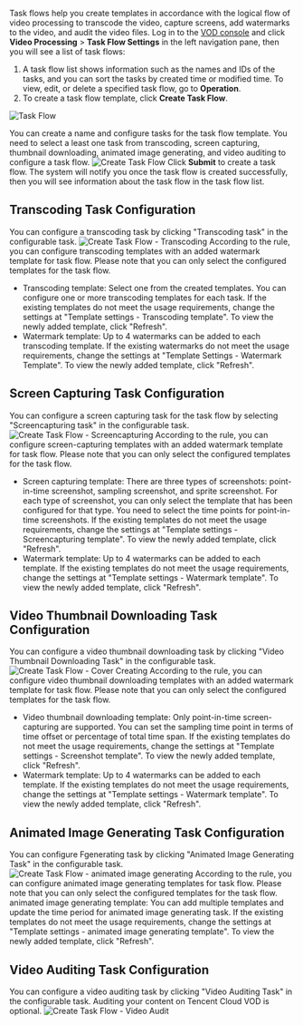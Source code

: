 Task flows help you create templates in accordance with the logical flow of video processing to transcode the video, capture screens, add watermarks to the video, and audit the video files. 
Log in to the [VOD console](https://console.cloud.tencent.com/video) and click **Video Processing** > **Task Flow Settings** in the left navigation pane, then you will see a list of task flows:
1. A task flow list shows information such as the names and IDs of the tasks, and you can sort the tasks by created time or modified time. To view, edit, or delete a specified task flow, go to **Operation**.
2. To create a task flow template, click **Create Task Flow**.

![Task Flow](https://main.qcloudimg.com/raw/a47ba19d0719ea474a640790b2a8b26d.png)

You can create a name and configure tasks for the task flow template. You need to select a least one task from transcoding, screen capturing, thumbnail downloading, animated image generating, and video auditing to configure a task flow.
![Create Task Flow](https://main.qcloudimg.com/raw/f1a66053364891b0f283c13e9364bb73.png)
Click **Submit** to create a task flow. The system will notify you once the task flow is created successfully, then you will see information about the task flow in the task flow list. 

## Transcoding Task Configuration

You can configure a transcoding task by clicking "Transcoding task" in the configurable task.
![Create Task Flow - Transcoding](https://main.qcloudimg.com/raw/91912e7700e005c31758aeedf194381c.png)
According to the rule, you can configure transcoding templates with an added  watermark template for task flow. Please note that you can only select the configured templates for the task flow.

- Transcoding template: Select one from the created templates. You can configure one or more transcoding templates for each task. If the existing templates do not meet the usage requirements, change the settings at "Template settings - Transcoding template". To view the newly added template, click "Refresh".
- Watermark template: Up to 4 watermarks can be added to each transcoding template. If the existing watermarks do not meet the usage requirements, change the settings at "Template Settings - Watermark Template". To view the newly added template, click "Refresh".

## Screen Capturing Task Configuration

You can configure a screen capturing task for the task flow by selecting "Screencapturing task" in the configurable task.
![Create Task Flow - Screencapturing](https://main.qcloudimg.com/raw/bae5e7848a2b8799393790cbbec48c3c.png)
According to the rule, you can configure screen-capturing templates with an added watermark template for task flow. Please note that you can only select the configured templates for the task flow.

- Screen capturing template: There are three types of screenshots: point-in-time screenshot, sampling screenshot, and sprite screenshot. For each type of screenshot, you can only select the template that has been configured for that type. You need to select the time points for point-in-time screenshots. If the existing templates do not meet the usage requirements, change the settings at "Template settings - Screencapturing template". To view the newly added template, click "Refresh".
- Watermark template: Up to 4 watermarks can be added to each template. If the existing templates do not meet the usage requirements, change the settings at "Template settings - Watermark template". To view the newly added template, click "Refresh".

## Video Thumbnail Downloading Task Configuration

You can configure a video thumbnail downloading task by clicking "Video Thumbnail Downloading Task" in the configurable task.
![Create Task Flow - Cover Creating](https://main.qcloudimg.com/raw/52f13aa3c546f9931cf9eeb085a0ef6e.png)
According to the rule, you can configure video thumbnail downloading templates with an added watermark template for task flow. Please note that you can only select the configured templates for the task flow.

- Video thumbnail downloading template: Only point-in-time screen-capturing are supported. You can set the sampling time point in terms of time offset or percentage of total time span. If the existing templates do not meet the usage requirements, change the settings at "Template settings - Screenshot template". To view the newly added template, click "Refresh".
- Watermark template: Up to 4 watermarks can be added to each template. If the existing templates do not meet the usage requirements, change the settings at "Template settings - Watermark template". To view the newly added template, click "Refresh".

## Animated Image Generating Task Configuration

You can configure  Fgenerating task by clicking "Animated Image Generating Task" in the configurable task.
![Create Task Flow - animated image generating](https://main.qcloudimg.com/raw/35b391f6394e1f2b4b5fc0f816fef42b.png)
According to the rule, you can configure animated image generating templates for task flow. Please note that you can only select the configured templates for the task flow.
animated image generating template: You can add multiple templates and update the time period for animated image generating task. If the existing templates do not meet the usage requirements, change the settings at "Template settings - animated image generating template". To view the newly added template, click "Refresh".

## Video Auditing Task Configuration

You can configure a video auditing task by clicking "Video Auditing Task" in the configurable task. Auditing your content on Tencent Cloud VOD is optional.
![Create Task Flow - Video Audit](https://main.qcloudimg.com/raw/7daa1c7979d0884ea799101cde7efd09.png)


